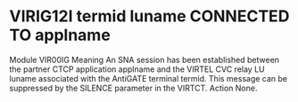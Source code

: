 # VIRIG12I termid luname CONNECTED TO applname
Module
    VIR00IG
Meaning
    An SNA session has been established between the partner CTCP application applname and the VIRTEL CVC relay LU luname associated with the AntiGATE terminal termid. This message can be suppressed by the SILENCE parameter in the VIRTCT.
Action
    None.
